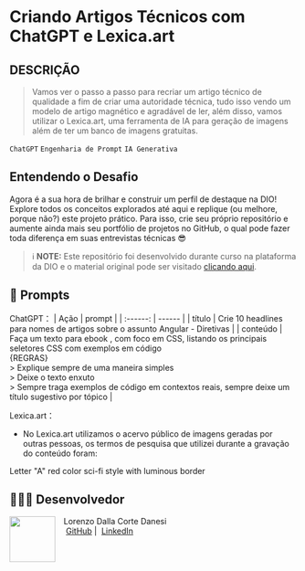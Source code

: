 # Criando Artigos Técnicos com ChatGPT e Lexica.art

## DESCRIÇÃO

> Vamos ver o passo a passo para recriar um artigo técnico de qualidade a fim de criar uma autoridade técnica, tudo isso vendo um modelo de artigo magnético e agradável de ler, além disso, vamos utilizar o Lexica.art, uma ferramenta de IA para geração de imagens além de ter um banco de imagens gratuitas.

`ChatGPT` `Engenharia de Prompt` `IA Generativa`

## Entendendo o Desafio
 
Agora é a sua hora de brilhar e construir um perfil de destaque na DIO! Explore todos os conceitos explorados até aqui e replique (ou melhore, porque não?) este projeto prático. Para isso, crie seu próprio repositório e aumente ainda mais seu portfólio de projetos no GitHub, o qual pode fazer toda diferença em suas entrevistas técnicas 😎

> ℹ️ **NOTE:** Este repositório foi desenvolvido durante curso na plataforma da DIO e o material original pode ser visitado [clicando aqui](https://github.com/felipeaguiarcode/prompts-for-article-generate-by-ia).

## 🧠 Prompts

ChatGPT：
|   Ação   | prompt |
| :------: | ------ |
|  título  | Crie 10 headlines para nomes de artigos sobre o assunto Angular - Diretivas |
| conteúdo | Faça um texto para ebook , com foco em CSS, listando os principais seletores CSS com exemplos em código <br> {REGRAS} <br> > Explique sempre de uma maneira simples <br> > Deixe o texto enxuto <br> > Sempre traga exemplos de código em contextos reais, sempre deixe um título sugestivo por tópico |

Lexica.art：

- No Lexica.art utilizamos o acervo público de imagens geradas por outras pessoas, os termos de pesquisa que utilizei durante a gravação do conteúdo foram:

Letter "A" red color sci-fi style with luminous border

## 👨🏻‍💻 Desenvolvedor
<p>
    <img 
      align=left 
      margin=10 
      width=80 
      src="https://avatars.githubusercontent.com/u/117528415?s=400&u=83bb6842b9511ac6e34dbc0b727d0eb6531030b2&v=4"
    />
    <p>&nbsp&nbsp&nbspLorenzo Dalla Corte Danesi<br>
    &nbsp&nbsp&nbsp
    <a href="https://github.com/lorenzo-danesi">
    GitHub</a>&nbsp;|&nbsp;
    <a href="https://www.linkedin.com/in/lorenzo-dalla-corte-danesi">LinkedIn</a>
    </p>
</p>
<br/><br/>
<p>